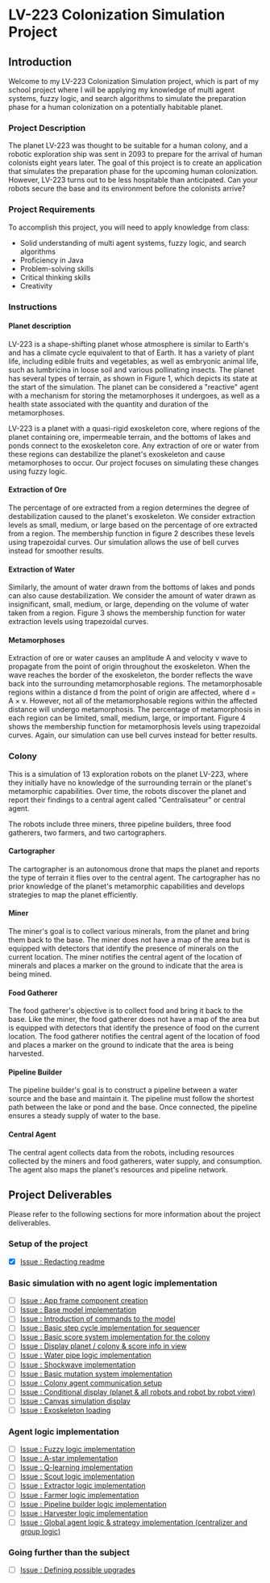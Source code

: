 # LV-223 Colonization Simulation Project

## Introduction

Welcome to my LV-223 Colonization Simulation project, which is part of my school project where I will be applying my
knowledge of multi agent systems, fuzzy logic, and search algorithms to simulate the preparation phase for a human
colonization on a potentially habitable planet.

### Project Description

The planet LV-223 was thought to be suitable for a human colony, and a robotic exploration ship was sent in 2093 to
prepare for the arrival of human colonists eight years later. The goal of this project is to create an application that
simulates the preparation phase for the upcoming human colonization. However, LV-223 turns out to be less hospitable
than anticipated. Can your robots secure the base and its environment before the colonists arrive?

### Project Requirements

To accomplish this project, you will need to apply knowledge from class:

* Solid understanding of multi agent systems, fuzzy logic, and search algorithms
* Proficiency in Java
* Problem-solving skills
* Critical thinking skills
* Creativity

### Instructions

#### Planet description

LV-223 is a shape-shifting planet whose atmosphere is similar to Earth's and has a climate cycle equivalent to that of
Earth. It has a variety of plant life, including edible fruits and vegetables, as well as embryonic animal life, such as
lumbricina in loose soil and various pollinating insects. The planet has several types of terrain, as shown in Figure 1,
which depicts its state at the start of the simulation. The planet can be considered a "reactive" agent with a mechanism
for storing the metamorphoses it undergoes, as well as a health state associated with the quantity and duration of the
metamorphoses.

LV-223 is a planet with a quasi-rigid exoskeleton core, where regions of the planet containing ore, impermeable terrain,
and the bottoms of lakes and ponds connect to the exoskeleton core. Any extraction of ore or water from these regions
can destabilize the planet's exoskeleton and cause metamorphoses to occur. Our project focuses on simulating these
changes using fuzzy logic.

#### Extraction of Ore

The percentage of ore extracted from a region determines the degree of destabilization caused to the planet's
exoskeleton. We consider extraction levels as small, medium, or large based on the percentage of ore extracted from a
region. The membership function in figure 2 describes these levels using trapezoidal curves. Our simulation allows the
use of bell curves instead for smoother results.

#### Extraction of Water

Similarly, the amount of water drawn from the bottoms of lakes and ponds can also cause destabilization. We consider the
amount of water drawn as insignificant, small, medium, or large, depending on the volume of water taken from a region.
Figure 3 shows the membership function for water extraction levels using trapezoidal curves.

#### Metamorphoses

Extraction of ore or water causes an amplitude A and velocity v wave to propagate from the point of origin throughout
the exoskeleton. When the wave reaches the border of the exoskeleton, the border reflects the wave back into the
surrounding metamorphosable regions. The metamorphosable regions within a distance d from the point of origin are
affected, where d = A × v. However, not all of the metamorphosable regions within the affected distance will undergo
metamorphosis. The percentage of metamorphosis in each region can be limited, small, medium, large, or important. Figure
4 shows the membership function for metamorphosis levels using trapezoidal curves. Again, our simulation can use bell
curves instead for better results.

### Colony

This is a simulation of 13 exploration robots on the planet LV-223, where they initially have no knowledge of the
surrounding terrain or the planet's metamorphic capabilities. Over time, the robots discover the planet and report their
findings to a central agent called "Centralisateur" or central agent.

The robots include three miners, three pipeline builders, three food gatherers, two farmers, and two cartographers.

#### Cartographer

The cartographer is an autonomous drone that maps the planet and reports the type of terrain it flies over to the
central agent. The cartographer has no prior knowledge of the planet's metamorphic capabilities and develops strategies
to map the planet efficiently.

#### Miner

The miner's goal is to collect various minerals, from the planet and bring
them back to the base. The miner does not have a map of the area but is equipped with detectors that identify the
presence of minerals on the current location. The miner notifies the central agent of the location of minerals and
places a marker on the ground to indicate that the area is being mined.

#### Food Gatherer

The food gatherer's objective is to collect food and bring it back to the base. Like the miner, the food gatherer does
not have a map of the area but is equipped with detectors that identify the presence of food on the current location.
The food gatherer notifies the central agent of the location of food and places a marker on the ground to indicate that
the area is being harvested.

#### Pipeline Builder

The pipeline builder's goal is to construct a pipeline between a water source and the base and maintain it. The pipeline
must follow the shortest path between the lake or pond and the base. Once connected, the pipeline ensures a steady
supply of water to the base.

#### Central Agent

The central agent collects data from the robots, including resources collected by the miners and food gatherers, water
supply, and consumption. The agent also maps the planet's resources and pipeline network.

## Project Deliverables

Please refer to the following sections for more information about the project deliverables.

### Setup of the project

- [x] [Issue : Redacting readme](https://github.com/LEBOCQTitouan/ia-ensicaen-colonisation/issues/24)

### Basic simulation with no agent logic implementation

- [ ] [Issue : App frame component creation](https://github.com/LEBOCQTitouan/ia-ensicaen-colonisation/issues/2)
- [ ] [Issue : Base model implementation](https://github.com/LEBOCQTitouan/ia-ensicaen-colonisation/issues/3)
- [ ] [Issue : Introduction of commands to the model](https://github.com/LEBOCQTitouan/ia-ensicaen-colonisation/issues/4)
- [ ] [Issue : Basic step cycle implementation for sequencer](https://github.com/LEBOCQTitouan/ia-ensicaen-colonisation/issues/5)
- [ ] [Issue : Basic score system implementation for the colony](https://github.com/LEBOCQTitouan/ia-ensicaen-colonisation/issues/6)
- [ ] [Issue : Display planet / colony & score info in view](https://github.com/LEBOCQTitouan/ia-ensicaen-colonisation/issues/7)
- [ ] [Issue : Water pipe logic implementation](https://github.com/LEBOCQTitouan/ia-ensicaen-colonisation/issues/17)
- [ ] [Issue : Shockwave implementation](https://github.com/LEBOCQTitouan/ia-ensicaen-colonisation/issues/18)
- [ ] [Issue : Basic mutation system implementation](https://github.com/LEBOCQTitouan/ia-ensicaen-colonisation/issues/19)
- [ ] [Issue : Colony agent communication setup](https://github.com/LEBOCQTitouan/ia-ensicaen-colonisation/issues/20)
- [ ] [Issue : Conditional display (planet & all robots and robot by robot view)](https://github.com/LEBOCQTitouan/ia-ensicaen-colonisation/issues/21)
- [ ] [Issue : Canvas simulation display](https://github.com/LEBOCQTitouan/ia-ensicaen-colonisation/issues/22)
- [ ] [Issue : Exoskeleton loading](https://github.com/LEBOCQTitouan/ia-ensicaen-colonisation/issues/25)

### Agent logic implementation

- [ ] [Issue : Fuzzy logic implementation](https://github.com/LEBOCQTitouan/ia-ensicaen-colonisation/issues/8)
- [ ] [Issue : A-star implementation](https://github.com/LEBOCQTitouan/ia-ensicaen-colonisation/issues/9)
- [ ] [Issue : Q-learning implementation](https://github.com/LEBOCQTitouan/ia-ensicaen-colonisation/issues/10)
- [ ] [Issue : Scout logic implementation](https://github.com/LEBOCQTitouan/ia-ensicaen-colonisation/issues/11)
- [ ] [Issue : Extractor logic implementation](https://github.com/LEBOCQTitouan/ia-ensicaen-colonisation/issues/12)
- [ ] [Issue : Farmer logic implementation](https://github.com/LEBOCQTitouan/ia-ensicaen-colonisation/issues/13)
- [ ] [Issue : Pipeline builder logic implementation](https://github.com/LEBOCQTitouan/ia-ensicaen-colonisation/issues/14)
- [ ] [Issue : Harvester logic implementation](https://github.com/LEBOCQTitouan/ia-ensicaen-colonisation/issues/15)
- [ ] [Issue : Global agent logic & strategy implementation (centralizer and group logic)](https://github.com/LEBOCQTitouan/ia-ensicaen-colonisation/issues/16)

### Going further than the subject

- [ ] [Issue : Defining possible upgrades](https://github.com/LEBOCQTitouan/ia-ensicaen-colonisation/issues/23)
